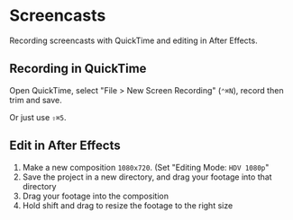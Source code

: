 # Screencasts

Recording screencasts with QuickTime and editing in After Effects.

## Recording in QuickTime

Open QuickTime, select "File > New Screen Recording" (`⌃⌘N`), record then trim and save.

Or just use `⇧⌘5`.

## Edit in After Effects

1. Make a new composition `1080x720`. (Set "Editing Mode: `HDV 1080p`"
2. Save the project in a new directory, and drag your footage into that directory
3. Drag your footage into the composition
4. Hold shift and drag to resize the footage to the right size